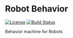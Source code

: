 # Robot Behavior

[![License](https://img.shields.io/badge/License-Apache%202.0-blue.svg)](https://opensource.org/licenses/Apache-2.0)
[![Build Status](https://travis-ci.org/shinselrobots/robot_behavior.svg?branch=master)](https://travis-ci.org/shinselrobots/robot_behavior)

Behavior machine for Robots
